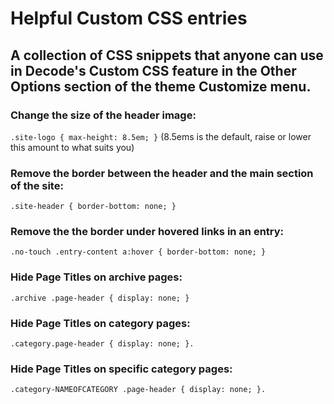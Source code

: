 # Helpful Custom CSS entries
## A collection of CSS snippets that anyone can use in Decode's Custom CSS feature in the Other Options section of the theme Customize menu.

### Change the size of the header image:
`.site-logo { max-height: 8.5em; }` (8.5ems is the default, raise or lower this amount to what suits you)

### Remove the border between the header and the main section of the site:
`.site-header { border-bottom: none; }`

### Remove the the border under hovered links in an entry:
`.no-touch .entry-content a:hover { border-bottom: none; }`

### Hide Page Titles on archive pages:
`.archive .page-header { display: none; }`

### Hide Page Titles on category pages:
`.category.page-header { display: none; }.`

### Hide Page Titles on specific category pages:
`.category-NAMEOFCATEGORY .page-header { display: none; }.`

